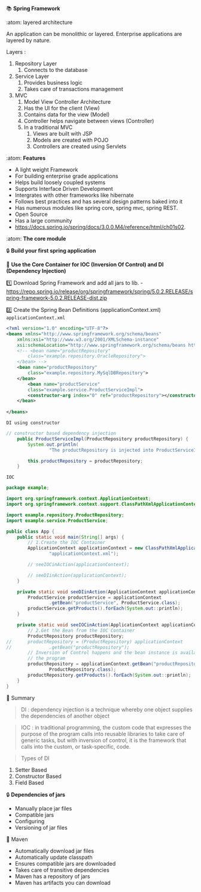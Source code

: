 :books: **Spring Framework**  

:atom: layered architecture

An application can be monolithic or layered.
Enterprise applications are layered by nature.

Layers :
1. Repository Layer
   1. Connects to the database
2. Service Layer
      1. Provides business logic
      2. Takes care of transactions management
3. MVC 
      1. Model View Controller Architecture
      2. Has the UI for the client (View)
      3. Contains data for the view (Model)
      4. Controller helps navigate between views (Controller)
      5. In a traditional MVC
         1. Views are built with JSP
         2. Models are created with POJO
         3. Controllers are created using Servlets


:atom:  **Features**
- A light weight Framework
- For building enterprise grade applications
- Helps build loosely coupled systems
- Supports Interface Driven Development
- Intergrates with other frameworks like hibernate
- Follows best practices and has several design patterns baked into it
- Has numerous modules like spring core, spring mvc, spring REST.
- Open Source
- Has a large community
- https://docs.spring.io/spring/docs/3.0.0.M4/reference/html/ch01s02.

:atom: **The core module**

:lock: **Build your first spring application**

:key: **Use the Core Container for IOC (Inversion Of Control) and DI (Dependency Injection)** 

:one: Download Spring Framework and add all jars to lib.
-https://repo.spring.io/release/org/springframework/spring/5.0.2.RELEASE/spring-framework-5.0.2.RELEASE-dist.zip

:two: Create the Spring Bean Definitions (applicationContext.xml)  
`applicationContext.xml`
``` xml
<?xml version="1.0" encoding="UTF-8"?>
<beans xmlns="http://www.springframework.org/schema/beans"
	xmlns:xsi="http://www.w3.org/2001/XMLSchema-instance"
	xsi:schemaLocation="http://www.springframework.org/schema/beans http://www.springframework.org/schema/beans/spring-beans.xsd">
	<!-- <bean name="productRepository"
		class="example.repository.OracleRepository">
	</bean> -->
	<bean name="productRepository"
		class="example.repository.MySqlDBRepository">
	</bean>
		<bean name="productService"
		class="example.service.ProductServiceImpl">
		<constructor-arg index="0" ref="productRepository"></constructor-arg>
	</bean>
	
</beans>
```
`DI using constructor`
``` java
// constructor based dependency injection
	public ProductServiceImpl(ProductRepository productRepository) {
		System.out.println(
				"The productRepository is injected into ProductServiceImpl constructor.");

		this.productRepository = productRepository;
    }
```
`IOC`
``` java
package example;

import org.springframework.context.ApplicationContext;
import org.springframework.context.support.ClassPathXmlApplicationContext;

import example.repository.ProductRepository;
import example.service.ProductService;

public class App {
	public static void main(String[] args) {
		// 1.Create the IOC Container
		ApplicationContext applicationContext = new ClassPathXmlApplicationContext(
				"applicationContext.xml");

		// seeIOCinAction(applicationContext);

		// seeDIinAction(applicationContext);
	}

	private static void seeDIinAction(ApplicationContext applicationContext) {
		ProductService productService = applicationContext
				.getBean("productService", ProductService.class);
		productService.getProducts().forEach(System.out::println);
	}

	private static void seeIOCinAction(ApplicationContext applicationContext) {
		// 2.Get the Bean from the IOC Container
		ProductRepository productRepository;
//		productRepository = (ProductRepository) applicationContext
//				.getBean("productRepository");
		// Inversion of Control happens and the bean instance is available in
		// the program
		productRepository = applicationContext.getBean("productRepository",
				ProductRepository.class);
		productRepository.getProducts().forEach(System.out::println);
	}
}

```

:gem: Summary

> DI : dependency injection is a technique whereby one object supplies the dependencies of another object

> IOC :  in traditional programming, the custom code that expresses the purpose of the program calls into reusable libraries to take care of generic tasks, but with inversion of control, it is the framework that calls into the custom, or task-specific, code.

>Types of DI
1. Setter Based
2. Constructor Based
3. Field Based

:lock: **Dependencies of jars**
* Manually place jar files
* Compatible jars
* Configuring
* Versioning of jar files
  
:key: Maven
* Automatically download jar files 
* Automatically update classpath
* Ensures compatible jars are downloaded
* Takes care of transitive dependencies
* Maven has a repository of jars
* Maven has artifacts you can download